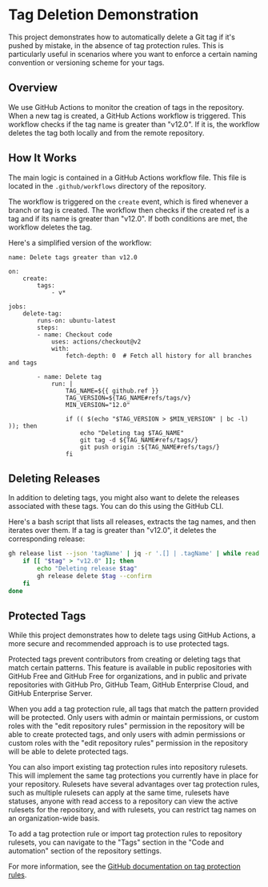 # Tag Deletion Demonstration

This project demonstrates how to automatically delete a Git tag if it's pushed by mistake, in the absence of tag protection rules. This is particularly useful in scenarios where you want to enforce a certain naming convention or versioning scheme for your tags.

## Overview

We use GitHub Actions to monitor the creation of tags in the repository. When a new tag is created, a GitHub Actions workflow is triggered. This workflow checks if the tag name is greater than "v12.0". If it is, the workflow deletes the tag both locally and from the remote repository.

## How It Works

The main logic is contained in a GitHub Actions workflow file. This file is located in the `.github/workflows` directory of the repository.

The workflow is triggered on the `create` event, which is fired whenever a branch or tag is created. The workflow then checks if the created ref is a tag and if its name is greater than "v12.0". If both conditions are met, the workflow deletes the tag.

Here's a simplified version of the workflow:

```github-actions-workflow
name: Delete tags greater than v12.0

on:
    create:
        tags:
            - v*

jobs:
    delete-tag:
        runs-on: ubuntu-latest
        steps:
        - name: Checkout code
            uses: actions/checkout@v2
            with:
                fetch-depth: 0  # Fetch all history for all branches and tags

        - name: Delete tag
            run: |
                TAG_NAME=${{ github.ref }}
                TAG_VERSION=${TAG_NAME#refs/tags/v}
                MIN_VERSION="12.0"

                if (( $(echo "$TAG_VERSION > $MIN_VERSION" | bc -l) )); then
                    echo "Deleting tag $TAG_NAME"
                    git tag -d ${TAG_NAME#refs/tags/}
                    git push origin :${TAG_NAME#refs/tags/}
                fi

```

## Deleting Releases

In addition to deleting tags, you might also want to delete the releases associated with these tags. You can do this using the GitHub CLI.

Here's a bash script that lists all releases, extracts the tag names, and then iterates over them. If a tag is greater than "v12.0", it deletes the corresponding release:

```bash
gh release list --json 'tagName' | jq -r '.[] | .tagName' | while read tag; do
    if [[ "$tag" > "v12.0" ]]; then
        echo "Deleting release $tag"
        gh release delete $tag --confirm
    fi
done
```

## Protected Tags

While this project demonstrates how to delete tags using GitHub Actions, a more secure and recommended approach is to use protected tags. 

Protected tags prevent contributors from creating or deleting tags that match certain patterns. This feature is available in public repositories with GitHub Free and GitHub Free for organizations, and in public and private repositories with GitHub Pro, GitHub Team, GitHub Enterprise Cloud, and GitHub Enterprise Server.

When you add a tag protection rule, all tags that match the pattern provided will be protected. Only users with admin or maintain permissions, or custom roles with the "edit repository rules" permission in the repository will be able to create protected tags, and only users with admin permissions or custom roles with the "edit repository rules" permission in the repository will be able to delete protected tags.

You can also import existing tag protection rules into repository rulesets. This will implement the same tag protections you currently have in place for your repository. Rulesets have several advantages over tag protection rules, such as multiple rulesets can apply at the same time, rulesets have statuses, anyone with read access to a repository can view the active rulesets for the repository, and with rulesets, you can restrict tag names on an organization-wide basis.

To add a tag protection rule or import tag protection rules to repository rulesets, you can navigate to the "Tags" section in the "Code and automation" section of the repository settings.

For more information, see the [GitHub documentation on tag protection rules](https://docs.github.com/en/repositories/configuring-branches-and-merges-in-your-repository/defining-the-mergeability-of-pull-requests/about-protected-branches#creating-a-protected-branch).